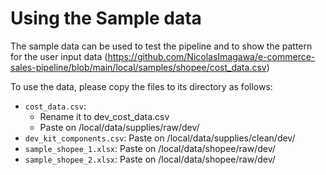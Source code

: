 # Using the Sample data

The sample data can be used to test the pipeline and to show the pattern for the user input data (https://github.com/NicolasImagawa/e-commerce-sales-pipeline/blob/main/local/samples/shopee/cost_data.csv)

To use the data, please copy the files to its directory as follows:
- `cost_data.csv`:
  - Rename it to dev_cost_data.csv  
  - Paste on /local/data/supplies/raw/dev/
- `dev_kit_components.csv`: Paste on /local/data/supplies/clean/dev/ 
- `sample_shopee_1.xlsx`: Paste on /local/data/shopee/raw/dev/
- `sample_shopee_2.xlsx`: Paste on /local/data/shopee/raw/dev/
